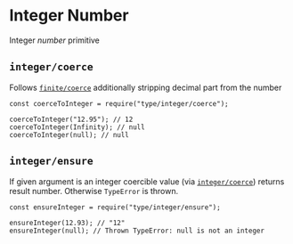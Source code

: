 Integer Number
==============

Integer *number* primitive

`integer/coerce`
----------------

Follows [`finite/coerce`](finite.md#finitecoerce) additionally stripping decimal part from the number

    const coerceToInteger = require("type/integer/coerce");

    coerceToInteger("12.95"); // 12
    coerceToInteger(Infinity); // null
    coerceToInteger(null); // null

`integer/ensure`
----------------

If given argument is an integer coercible value (via [`integer/coerce`](#integercoerce)) returns result number. Otherwise `TypeError` is thrown.

    const ensureInteger = require("type/integer/ensure");

    ensureInteger(12.93); // "12"
    ensureInteger(null); // Thrown TypeError: null is not an integer
